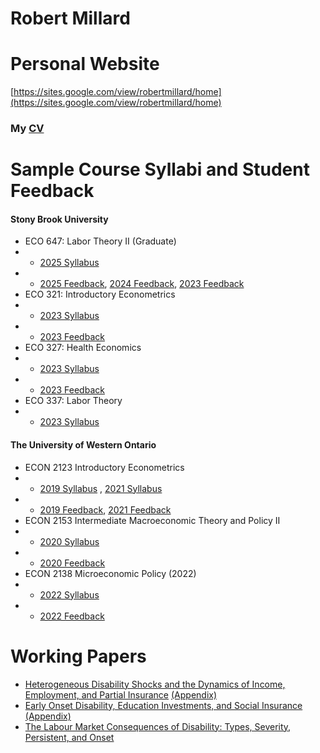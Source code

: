 # Robert Millard

# Personal Website
[https://sites.google.com/view/robertmillard/home](https://sites.google.com/view/robertmillard/home)

### My  [CV](CV_Millard.pdf)


# Sample Course Syllabi and Student Feedback

#### Stony Brook University
- ECO 647: Labor Theory II (Graduate)
- - [2025 Syllabus](ECO641_syllabus_2025.pdf)
- - [2025 Feedback](ECO647_2025.pdf), [2024 Feedback](ECO647_2024.pdf), [2023 Feedback](ECO647_2023.pdf)
- ECO 321: Introductory Econometrics
- - [2023 Syllabus](ECO641_syllabus_2025.pdf)
- - [2023 Feedback](ECO321_2023.pdf)
- ECO 327: Health Economics
- - [2023 Syllabus](ECO641_syllabus_2025.pdf)
- - [2023 Feedback](ECO327_2023.pdf)
- ECO 337: Labor Theory
- - [2023 Syllabus](ECO641_syllabus_2025.pdf)

#### The University of Western Ontario
- ECON 2123 Introductory Econometrics
- - [2019 Syllabus](2123B001COMay19.pdf) , [2021 Syllabus](2123A650COMay21.pdf)
- - [2019 Feedback](SQCTFeedback2123B2019.pdf), [2021 Feedback](SQCTFeedback2123A2021.pdf)
- ECON 2153 Intermediate Macroeconomic Theory and Policy II 
- - [2020 Syllabus](2153B001COMay20.pdf)
- - [2020 Feedback](SQCTFeedback2153B2020.pdf)
- ECON 2138 Microeconomic Policy (2022)
- - [2022 Syllabus](2138G001Jan22.pdf)
- - [2022 Feedback](SQCTFeedback2138G2022.pdf)
 

# Working Papers

- [Heterogeneous Disability Shocks and the Dynamics of Income, Employment, and Partial Insurance](Millard_earn_dynamics_WP.pdf) [(Appendix)](Millard_earn_dynamics_WP_appendix.pdf)
- [Early Onset Disability, Education Investments, and Social Insurance](Millard_JMP.pdf) [(Appendix)](JMP_appendix.pdf)
- [The Labour Market Consequences of Disability: Types, Severity, Persistent, and Onset](Chapter_1.pdf)

